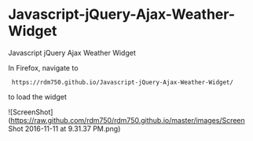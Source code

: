 # Javascript-jQuery-Ajax-Weather-Widget
Javascript jQuery Ajax Weather Widget

In Firefox, navigate to
```
 https://rdm750.github.io/Javascript-jQuery-Ajax-Weather-Widget/

```
to load the widget

![ScreenShot](https://raw.github.com/rdm750/rdm750.github.io/master/images/Screen Shot 2016-11-11 at 9.31.37 PM.png)
